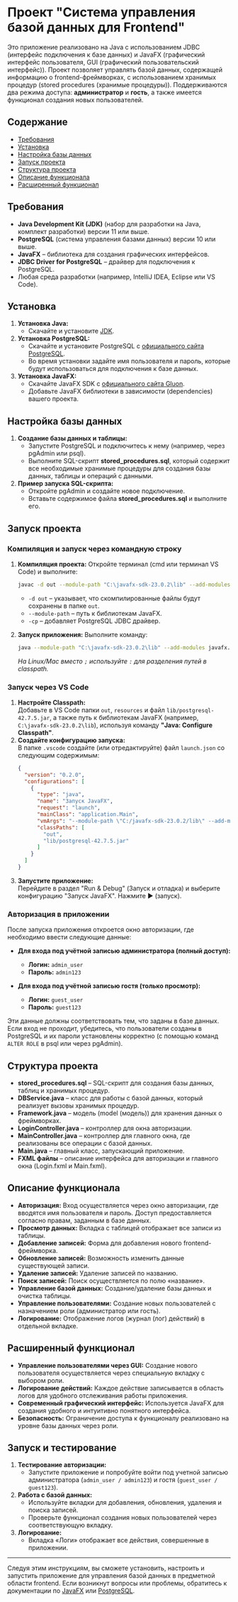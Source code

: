 # Проект "Система управления базой данных для Frontend"

Это приложение реализовано на Java с использованием JDBC (интерфейс подключения к базе данных) и JavaFX (графический интерфейс пользователя, GUI (графический пользовательский интерфейс)). Проект позволяет управлять базой данных, содержащей информацию о frontend-фреймворках, с использованием хранимых процедур (stored procedures (хранимые процедуры)). Поддерживаются два режима доступа: **администратор** и **гость**, а также имеется функционал создания новых пользователей.

## Содержание
- [Требования](#требования)
- [Установка](#установка)
- [Настройка базы данных](#настройка-базы-данных)
- [Запуск проекта](#запуск-проекта)
- [Структура проекта](#структура-проекта)
- [Описание функционала](#описание-функционала)
- [Расширенный функционал](#расширенный-функционал)

## Требования
- **Java Development Kit (JDK)** (набор для разработки на Java, комплект разработки) версии 11 или выше.
- **PostgreSQL** (система управления базами данных) версии 10 или выше.
- **JavaFX** – библиотека для создания графических интерфейсов.
- **JDBC Driver for PostgreSQL** – драйвер для подключения к PostgreSQL.
- Любая среда разработки (например, IntelliJ IDEA, Eclipse или VS Code).

## Установка
1. **Установка Java:**
   - Скачайте и установите [JDK](https://www.oracle.com/java/technologies/javase-downloads.html).
2. **Установка PostgreSQL:**
   - Скачайте и установите PostgreSQL с [официального сайта PostgreSQL](https://www.postgresql.org/download/).
   - Во время установки задайте имя пользователя и пароль, которые будут использоваться для подключения к базе данных.
3. **Установка JavaFX:**
   - Скачайте JavaFX SDK с [официального сайта Gluon](https://gluonhq.com/products/javafx/).
   - Добавьте JavaFX библиотеки в зависимости (dependencies) вашего проекта.

## Настройка базы данных
1. **Создание базы данных и таблицы:**
   - Запустите PostgreSQL и подключитесь к нему (например, через pgAdmin или psql).
   - Выполните SQL-скрипт **stored_procedures.sql**, который содержит все необходимые хранимые процедуры для создания базы данных, таблицы и операций с данными.
2. **Пример запуска SQL-скрипта:**
   - Откройте pgAdmin и создайте новое подключение.
   - Вставьте содержимое файла **stored_procedures.sql** и выполните его.

## Запуск проекта
### Компиляция и запуск через командную строку
1. **Компиляция проекта:**
   Откройте терминал (cmd или терминал VS Code) и выполните:
   ```sh
   javac -d out --module-path "C:\javafx-sdk-23.0.2\lib" --add-modules javafx.controls,javafx.fxml -cp "lib/postgresql-42.7.5.jar" src/module-info.java src/application/*.java
   ```
   - `-d out` – указывает, что скомпилированные файлы будут сохранены в папке `out`.
   - `--module-path` – путь к библиотекам JavaFX.
   - `-cp` – добавляет PostgreSQL JDBC драйвер.

2. **Запуск приложения:**
   Выполните команду:
   ```sh
   java --module-path "C:\javafx-sdk-23.0.2\lib" --add-modules javafx.controls,javafx.fxml -cp "out;resources;lib/postgresql-42.7.5.jar" application.Main
   ```
   *На Linux/Mac вместо `;` используйте `:` для разделения путей в classpath.*

### Запуск через VS Code
1. **Настройте Classpath:**  
   Добавьте в VS Code папки `out`, `resources` и файл `lib/postgresql-42.7.5.jar`, а также путь к библиотекам JavaFX (например, `C:\javafx-sdk-23.0.2\lib`), используя команду **"Java: Configure Classpath"**.
2. **Создайте конфигурацию запуска:**  
   В папке `.vscode` создайте (или отредактируйте) файл `launch.json` со следующим содержимым:
   ```json
   {
     "version": "0.2.0",
     "configurations": [
       {
         "type": "java",
         "name": "Запуск JavaFX",
         "request": "launch",
         "mainClass": "application.Main",
         "vmArgs": "--module-path \"C:/javafx-sdk-23.0.2/lib\" --add-modules javafx.controls,javafx.fxml",
         "classPaths": [
           "out",
           "lib/postgresql-42.7.5.jar"
         ]
       }
     ]
   }
   ```
3. **Запустите приложение:**  
   Перейдите в раздел "Run & Debug" (Запуск и отладка) и выберите конфигурацию "Запуск JavaFX". Нажмите ▶️ (запуск).

### Авторизация в приложении
После запуска приложения откроется окно авторизации, где необходимо ввести следующие данные:

- **Для входа под учётной записью администратора (полный доступ):**  
  - **Логин:** `admin_user`  
  - **Пароль:** `admin123`
  
- **Для входа под учётной записью гостя (только просмотр):**  
  - **Логин:** `guest_user`  
  - **Пароль:** `guest123`

Эти данные должны соответствовать тем, что заданы в базе данных. Если вход не проходит, убедитесь, что пользователи созданы в PostgreSQL и их пароли установлены корректно (с помощью команд `ALTER ROLE` в psql или через pgAdmin).

## Структура проекта
- **stored_procedures.sql** – SQL-скрипт для создания базы данных, таблиц и хранимых процедур.
- **DBService.java** – класс для работы с базой данных, который реализует вызовы хранимых процедур.
- **Framework.java** – модель (model (модель)) для хранения данных о фреймворках.
- **LoginController.java** – контроллер для окна авторизации.
- **MainController.java** – контроллер для главного окна, где реализованы все операции с базой данных.
- **Main.java** – главный класс, запускающий приложение.
- **FXML файлы** – описание интерфейса для авторизации и главного окна (Login.fxml и Main.fxml).

## Описание функционала
- **Авторизация:** Вход осуществляется через окно авторизации, где вводятся имя пользователя и пароль. Доступ предоставляется согласно правам, заданным в базе данных.
- **Просмотр данных:** Вкладка с таблицей отображает все записи из таблицы.
- **Добавление записей:** Форма для добавления нового frontend-фреймворка.
- **Обновление записей:** Возможность изменить данные существующей записи.
- **Удаление записей:** Удаление записей по названию.
- **Поиск записей:** Поиск осуществляется по полю «название».
- **Управление базой данных:** Создание/удаление базы данных и очистка таблицы.
- **Управление пользователями:** Создание новых пользователей с назначением роли (администратор или гость).
- **Логирование:** Отображение логов (журнал (лог) действий) в отдельной вкладке.

## Расширенный функционал
- **Управление пользователями через GUI:** Создание нового пользователя осуществляется через специальную вкладку с выбором роли.
- **Логирование действий:** Каждое действие записывается в область логов для удобного отслеживания работы приложения.
- **Современный графический интерфейс:** Используется JavaFX для создания удобного и интуитивно понятного интерфейса.
- **Безопасность:** Ограничение доступа к функционалу реализовано на уровне базы данных через роли.

## Запуск и тестирование
1. **Тестирование авторизации:**
   - Запустите приложение и попробуйте войти под учетной записью администратора (`admin_user / admin123`) и гостя (`guest_user / guest123`).
2. **Работа с базой данных:**
   - Используйте вкладки для добавления, обновления, удаления и поиска записей.
   - Проверьте функционал создания новых пользователей через соответствующую вкладку.
3. **Логирование:**
   - Вкладка «Логи» отображает все действия, совершенные в приложении.

---

Следуя этим инструкциям, вы сможете установить, настроить и запустить приложение для управления базой данных в предметной области frontend. Если возникнут вопросы или проблемы, обратитесь к документации по [JavaFX](https://openjfx.io/) или [PostgreSQL](https://www.postgresql.org/docs/).